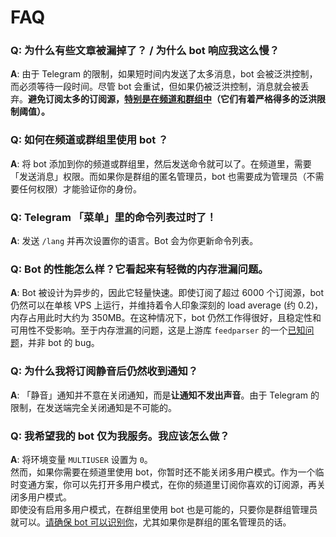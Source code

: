 # FAQ

### **Q**: 为什么有些文章被漏掉了？ / 为什么 bot 响应我这么慢？

**A**: 由于 Telegram 的限制，如果短时间内发送了太多消息，bot 会被泛洪控制，而必须等待一段时间。尽管 bot 会重试，但如果仍被泛洪控制，消息就会被丢弃。**避免订阅太多的订阅源，<ins>特别是在频道和群组中</ins>（它们有着严格得多的泛洪限制阈值）。**

### **Q**: 如何在频道或群组里使用 bot ？

**A**: 将 bot 添加到你的频道或群组里，然后发送命令就可以了。在频道里，需要「发送消息」权限。而如果你是群组的匿名管理员，bot 也需要成为管理员（不需要任何权限）才能验证你的身份。

### **Q**: Telegram 「菜单」里的命令列表过时了！

**A**: 发送 `/lang` 并再次设置你的语言。Bot 会为你更新命令列表。

### **Q**: Bot 的性能怎么样？它看起来有轻微的内存泄漏问题。

**A**: Bot 被设计为异步的，因此它轻量快速。即使订阅了超过 6000 个订阅源，bot 仍然可以在单核 VPS 上运行，并维持着令人印象深刻的 load average (约 0.2)，内存占用此时大约为 350MB。在这种情况下，bot 仍然工作得很好，且稳定性和可用性不受影响。至于内存泄漏的问题，这是上游库 `feedparser` 的一个[已知问题](https://github.com/kurtmckee/feedparser/issues/287)，并非 bot 的 bug。

### **Q**: 为什么我将订阅静音后仍然收到通知？

**A**: 「静音」通知并不意在关闭通知，而是**让通知不发出声音**。由于 Telegram 的限制，在发送端完全关闭通知是不可能的。

### **Q**: 我希望我的 bot 仅为我服务。我应该怎么做？

**A**: 将环境变量 `MULTIUSER` 设置为 `0`。  
然而，如果你需要在频道里使用 bot，你暂时还不能关闭多用户模式。作为一个临时变通方案，你可以先打开多用户模式，在你的频道里订阅你喜欢的订阅源，再关闭多用户模式。  
即使没有启用多用户模式，在群组里使用 bot 也是可能的，只要你是群组管理员就可以。[请确保 bot 可以识别你](FAQ.zh.md#q-如何在频道或群组里使用-bot-)，尤其如果你是群组的匿名管理员的话。
